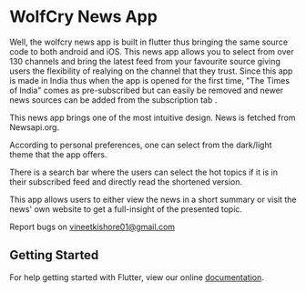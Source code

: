 # WolfCry News App

Well, the wolfcry news app is built in flutter thus bringing the same source code to both android and iOS.
This news app allows you to select from over 130 channels and bring the latest feed from your favourite source giving users the flexibility of realying on the channel that they trust.
Since this app is made in India thus when the app is opened for the first time, "The Times of India" comes as pre-subscribed but can easily be removed
and newer news sources can be added from the subscription tab .



This news app brings one of the most intuitive design.
News is fetched from Newsapi.org.

According to personal preferences, one can select from the dark/light theme that the app offers.

There is a search bar where the users can select the hot topics if it is in their subscribed feed and directly read the shortened version.

This app allows users to either view the news in a short summary or visit the news' own website to get a full-insight of the presented topic.


Report bugs on vineetkishore01@gmail.com

## Getting Started

For help getting started with Flutter, view our online
[documentation](https://flutter.io/).
